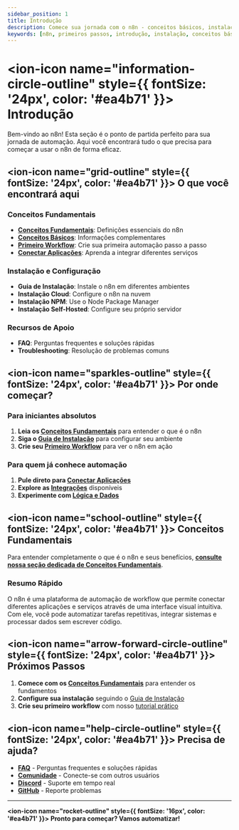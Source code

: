 ```yaml
---
sidebar_position: 1
title: Introdução
description: Comece sua jornada com o n8n - conceitos básicos, instalação e primeiro workflow
keywords: [n8n, primeiros passos, introdução, instalação, conceitos básicos, workflow]
---
```


# <ion-icon name="information-circle-outline" style={{ fontSize: '24px', color: '#ea4b71' }}></ion-icon> Introdução

Bem-vindo ao n8n! Esta seção é o ponto de partida perfeito para sua jornada de automação. Aqui você encontrará tudo o que precisa para começar a usar o n8n de forma eficaz.

## <ion-icon name="grid-outline" style={{ fontSize: '24px', color: '#ea4b71' }}></ion-icon> O que você encontrará aqui

### Conceitos Fundamentais

- **[Conceitos Fundamentais](./conceitos-fundamentais)**: Definições essenciais do n8n
- **[Conceitos Básicos](./conceitos-basicos)**: Informações complementares
- **[Primeiro Workflow](./primeiro-workflow)**: Crie sua primeira automação passo a passo
- **[Conectar Aplicações](./conectar-aplicacoes)**: Aprenda a integrar diferentes serviços

### Instalação e Configuração

- **Guia de Instalação**: Instale o n8n em diferentes ambientes
- **Instalação Cloud**: Configure o n8n na nuvem
- **Instalação NPM**: Use o Node Package Manager
- **Instalação Self-Hosted**: Configure seu próprio servidor

### Recursos de Apoio

- **FAQ**: Perguntas frequentes e soluções rápidas
- **Troubleshooting**: Resolução de problemas comuns

## <ion-icon name="sparkles-outline" style={{ fontSize: '24px', color: '#ea4b71' }}></ion-icon> Por onde começar?

### Para iniciantes absolutos

1. **Leia os [Conceitos Fundamentais](./conceitos-fundamentais)** para entender o que é o n8n
2. **Siga o [Guia de Instalação](./guia-instalacao)** para configurar seu ambiente
3. **Crie seu [Primeiro Workflow](./primeiro-workflow)** para ver o n8n em ação

### Para quem já conhece automação

1. **Pule direto para [Conectar Aplicações](./conectar-aplicacoes)**
2. **Explore as [Integrações](../integracoes/index.md)** disponíveis
3. **Experimente com [Lógica e Dados](../logica-e-dados/index.md)**

## <ion-icon name="school-outline" style={{ fontSize: '24px', color: '#ea4b71' }}></ion-icon> Conceitos Fundamentais

Para entender completamente o que é o n8n e seus benefícios, **[consulte nossa seção dedicada de Conceitos Fundamentais](./conceitos-fundamentais)**.

### Resumo Rápido

O n8n é uma plataforma de automação de workflow que permite conectar diferentes aplicações e serviços através de uma interface visual intuitiva. Com ele, você pode automatizar tarefas repetitivas, integrar sistemas e processar dados sem escrever código.

## <ion-icon name="arrow-forward-circle-outline" style={{ fontSize: '24px', color: '#ea4b71' }}></ion-icon> Próximos Passos

1. **Comece com os [Conceitos Fundamentais](./conceitos-fundamentais)** para entender os fundamentos
2. **Configure sua instalação** seguindo o [Guia de Instalação](./guia-instalacao)
3. **Crie seu primeiro workflow** com nosso [tutorial prático](./primeiro-workflow)

## <ion-icon name="help-circle-outline" style={{ fontSize: '24px', color: '#ea4b71' }}></ion-icon> Precisa de ajuda?

- **[FAQ](./faq)** - Perguntas frequentes e soluções rápidas
- **[Comunidade](../comunidade/index.md)** - Conecte-se com outros usuários
- **[Discord](https://discord.gg/n8nbrasil)** - Suporte em tempo real
- **[GitHub](https://github.com/tatyquebralayout/n8n-Doc-pt-BR)** - Reporte problemas

---

**<ion-icon name="rocket-outline" style={{ fontSize: '16px', color: '#ea4b71' }}></ion-icon> Pronto para começar? Vamos automatizar!**
